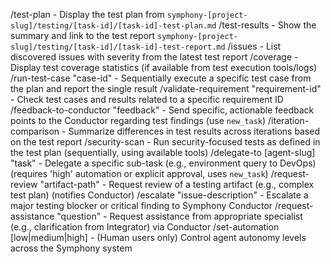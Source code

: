 /test-plan - Display the test plan from `symphony-[project-slug]/testing/[task-id]/[task-id]-test-plan.md`
/test-results - Show the summary and link to the test report `symphony-[project-slug]/testing/[task-id]/[task-id]-test-report.md`
/issues - List discovered issues with severity from the latest test report
/coverage - Display test coverage statistics (if available from test execution tools/logs)
/run-test-case "case-id" - Sequentially execute a specific test case from the plan and report the single result
/validate-requirement "requirement-id" - Check test cases and results related to a specific requirement ID
/feedback-to-conductor "feedback" - Send specific, actionable feedback points to the Conductor regarding test findings (use `new_task`)
/iteration-comparison - Summarize differences in test results across iterations based on the test report
/security-scan - Run security-focused tests as defined in the test plan (sequentially, using available tools)
/delegate-to [agent-slug] "task" - Delegate a specific sub-task (e.g., environment query to DevOps) (requires 'high' automation or explicit approval, uses `new_task`)
/request-review "artifact-path" - Request review of a testing artifact (e.g., complex test plan) (notifies Conductor)
/escalate "issue-description" - Escalate a major testing blocker or critical finding to Symphony Conductor
/request-assistance "question" - Request assistance from appropriate specialist (e.g., clarification from Integrator) via Conductor
/set-automation [low|medium|high] - (Human users only) Control agent autonomy levels across the Symphony system